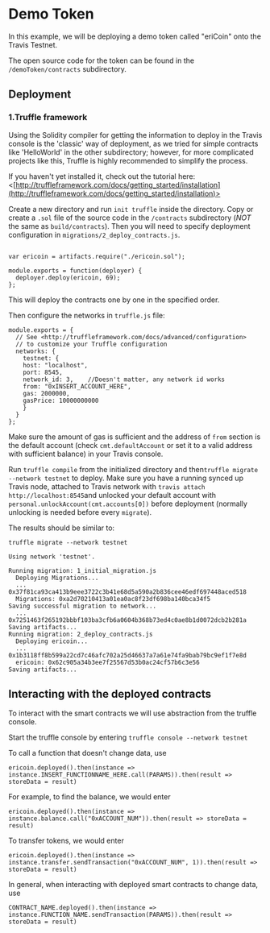 # Demo Token

  

In this example, we will be deploying a demo token called "eriCoin" onto the Travis Testnet.

  

The open source code for the token can be found in the `/demoToken/contracts` subdirectory.



## Deployment

  

### 1.Truffle framework

  

Using the Solidity compiler for getting the information to deploy in the Travis console is the 'classic' way of deployment, as we tried for simple contracts like 'HelloWorld' in the other subdirectory; however, for more complicated projects like this, Truffle is highly recommended to simplify the process.

  

If you haven't yet installed it, check out the tutorial here: <[http://truffleframework.com/docs/getting_started/installation](http://truffleframework.com/docs/getting_started/installation)>

  

Create a new directory and run `init truffle` inside the directory. Copy or create a `.sol` file of the source code in the `/contracts` subdirectory (*NOT* the same as `build/contracts`). Then you will need to specify deployment configuration in `migrations/2_deploy_contracts.js`.

  

```

var ericoin = artifacts.require("./ericoin.sol");

module.exports = function(deployer) {
  deployer.deploy(ericoin, 69);
};

```

This will deploy the contracts one by one in the specified order.

Then configure the networks in `truffle.js` file:



```
module.exports = {
  // See <http://truffleframework.com/docs/advanced/configuration>
  // to customize your Truffle configuration
  networks: {
    testnet: {
    host: "localhost",
    port: 8545,
    network_id: 3,    //Doesn't matter, any network id works          
    from: "0xINSERT_ACCOUNT_HERE",
    gas: 2000000,
    gasPrice: 10000000000
    }
  }
};
```

  

Make sure the amount of gas is sufficient and the address of `from` section is the default account (check `cmt.defaultAccount` or set it to a valid address with sufficient balance) in your Travis console.

  

Run `truffle compile` from the initialized directory and then`truffle migrate --network testnet` to deploy. Make sure you have a running synced up Travis node, attached to Travis network with `travis attach http://localhost:8545`and unlocked your default account with `personal.unlockAccount(cmt.accounts[0])` before deployment (normally unlocking is needed before every `migrate`).

  

The results should be similar to:

  

```
truffle migrate --network testnet

Using network 'testnet'.

Running migration: 1_initial_migration.js
  Deploying Migrations...
  ... 0x37f81ca93ca413b9eee3722c3b41e68d5a590a2b836cee46edf697448aced518
  Migrations: 0xa2d70210413a01ea0ac8f23df698ba140bca34f5
Saving successful migration to network...
  ... 0x7251463f265192bbbf103ba3cfb6a0604b368b73ed4c0ae8b1d0072dcb2b281a
Saving artifacts...
Running migration: 2_deploy_contracts.js
  Deploying ericoin...
  ... 0x1b3118ff8b599a22cd7c46afc702a25d46637a7a61e74fa9bab79bc9ef1f7e8d
  ericoin: 0x62c905a34b3ee7f25567d53b0ac24cf57b6c3e56
Saving artifacts...

```


  

## Interacting with the deployed contracts

To interact with the smart contracts we will use abstraction from the truffle console.

Start the truffle console by entering `truffle console --network testnet`

To call a function that doesn't change data, use

    ericoin.deployed().then(instance => instance.INSERT_FUNCTIONNAME_HERE.call(PARAMS)).then(result => storeData = result)

For example, to find the balance, we would enter

    ericoin.deployed().then(instance => instance.balance.call("0xACCOUNT_NUM")).then(result => storeData = result)

To transfer tokens, we would enter

    ericoin.deployed().then(instance => instance.transfer.sendTransaction("0xACCOUNT_NUM", 1)).then(result => storeData = result)

In general, when interacting with deployed smart contracts to change data, use

    CONTRACT_NAME.deployed().then(instance => instance.FUNCTION_NAME.sendTransaction(PARAMS)).then(result => storeData = result)



